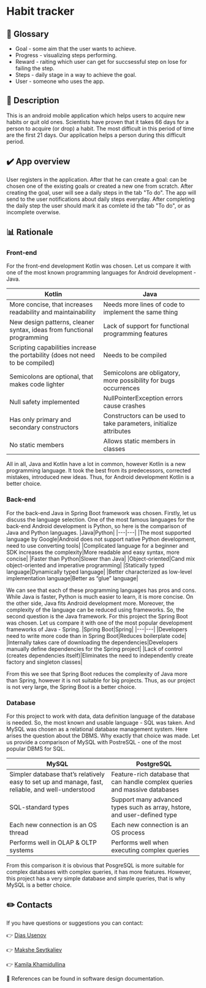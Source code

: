 # Habit tracker

## :blue_book: Glossary
- Goal - some aim that the user wants to achieve.
- Progress - visualizing steps performing.
- Reward - raiting which user can get for succsessful step on lose for failing the step.
- Steps - daily stage in a way to achieve the goal.
- User - someone who uses the app.

## :iphone: Description
This is an android mobile application which helps users to acquire new habits or quit old ones.
Scientists have proven that it takes 66 days for a person to acquire (or drop) a habit. 
The most difficult in this period of time are the first 21 days. Our application helps a person during this difficult period.

## :heavy_check_mark: App overview
User registers in the application. After that he can create a goal: can be chosen one of the existing goals or created a new one from scratch.
After creating the goal, user will see a daily steps in the tab "To do". The app will send to the user notifications about daily steps everyday.
After completing the daily step the user should mark it as comlete id the tab "To do", or as incomplete overwise.

## :bar_chart: Rationale

### Front-end
For the front-end development Kotlin was chosen. Let us compare it with one of the most known programming languages  for Android development - Java.

|Kotlin|Java|
|---|---|
|More concise, that increases readability and maintainability|Needs more lines of code to implement the same thing|
|New design patterns, cleaner syntax, ideas from functional programming|Lack of support for functional programming features|
|Scripting capabilities increase the portability (does not need to be compiled)|Needs to be compiled|
|Semicolons are optional, that makes code lighter|Semicolons are obligatory, more possibility for bugs occurrences|
|Null safety implemented|NullPointerException errors cause crashes|
|Has only primary and secondary constructors|Constructors can be used to take parameters, initialize attributes|
|No static members|Allows static members in classes|

All in all, Java and Kotlin have a lot in common, however Kotlin is a new programming language. It took the best from its predecessors, corrected mistakes, introduced new ideas. Thus, for Android development Kotlin is a better choice.
 
### Back-end
For the back-end Java in Spring Boot framework was chosen.  Firstly, let us discuss the language selection. One of the most famous languages for the back-end Android development is Python, so here is the comparison of Java and Python languages.
|Java|Python|
|---|---|
|The most supported language by Google|Android does not support native Python development, need to use converting tools|
|Complicated language for a beginner and SDK increases the complexity|More readable and easy syntax, more concise|
|Faster than Python|Slower than Java|
|Object-oriented|Cand mix object-oriented and imperative programming|
|Statically typed language|Dynamically typed language|
|Better characterized as low-level implementation language|Better as “glue” language|

We can see that each of these programming languages has pros and cons. While Java is faster, Python is much easier to learn, it is more concise. On the other side, Java fits Android development more.
Moreover, the complexity of the language can be reduced using frameworks. So, the second question is the Java framework. For this project the Spring Boot was chosen. Let us compare it with one of the most popular development frameworks of Java - Spring.
|Spring Boot|Spring|
|---|---|
|Developers need to write more code than in Spring Boot|Reduces boilerplate code|
|Internally takes care of downloading the dependencies|Developers manually define dependencies for the Spring project|
|Lack of control (creates dependencies itself)|Eliminates the need to independently create factory and singleton classes|

From this we see that Spring Boot reduces the complexity of Java more than Spring, however it is not suitable for big projects. Thus, as our project is not very large, the Spring Boot is a better choice.

### Database
For this project to work with data, data definition language of the database is needed. So, the most known and usable language - SQL was taken. And MySQL was chosen as a relational database management system. Here arises the question about the DBMS. Why exactly that choice was made. Let us provide a comparison of MySQL with PostreSQL - one of the most popular DBMS for SQL.

|MySQL|PostgreSQL|
|---|---|
|Simpler database that’s relatively easy to set up and manage, fast, reliable, and well-understood|Feature-rich database that can handle complex queries and massive databases|
|SQL-standard types|Support many advanced types such as array, hstore, and user-defined type|
|Each new connection is an OS thread|Each new connection is an OS process|
|Performs well in OLAP & OLTP systems|Performs well when executing complex queries|

From this comparison it is obvious that PosgreSQL is more suitable for complex databases with complex queries, it has more features. However, this project has a very simple database and simple queries, that is why MySQL is a better choice.

## :pencil2: Contacts
If you have questions or suggestions you can contact:

:point_right: [Dias Usenov](https://github.com/DiazzzU)

:point_right: [Makshe Seytkaliev](https://github.com/seytkalievm)

:point_right: [Kamila Khamidullina](https://github.com/Kamila-Khamidullina)



:link: References can be found in software design documentation.
